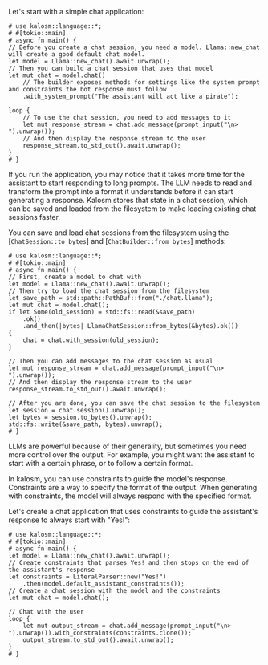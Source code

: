Let's start with a simple chat application:

```rust, no_run
# use kalosm::language::*;
# #[tokio::main]
# async fn main() {
// Before you create a chat session, you need a model. Llama::new_chat will create a good default chat model.
let model = Llama::new_chat().await.unwrap();
// Then you can build a chat session that uses that model
let mut chat = model.chat()
    // The builder exposes methods for settings like the system prompt and constraints the bot response must follow
    .with_system_prompt("The assistant will act like a pirate");

loop {
    // To use the chat session, you need to add messages to it
    let mut response_stream = chat.add_message(prompt_input("\n> ").unwrap());
    // And then display the response stream to the user
    response_stream.to_std_out().await.unwrap();
}
# }
```

If you run the application, you may notice that it takes more time for the assistant to start responding to long prompts.
The LLM needs to read and transform the prompt into a format it understands before it can start generating a response.
Kalosm stores that state in a chat session, which can be saved and loaded from the filesystem to make loading existing chat sessions faster.

You can save and load chat sessions from the filesystem using the [`ChatSession::to_bytes`] and [`ChatBuilder::from_bytes`] methods:

```rust, no_run
# use kalosm::language::*;
# #[tokio::main]
# async fn main() {
// First, create a model to chat with
let model = Llama::new_chat().await.unwrap();
// Then try to load the chat session from the filesystem
let save_path = std::path::PathBuf::from("./chat.llama");
let mut chat = model.chat();
if let Some(old_session) = std::fs::read(&save_path)
    .ok()
    .and_then(|bytes| LlamaChatSession::from_bytes(&bytes).ok())
{
    chat = chat.with_session(old_session);
}

// Then you can add messages to the chat session as usual
let mut response_stream = chat.add_message(prompt_input("\n> ").unwrap());
// And then display the response stream to the user
response_stream.to_std_out().await.unwrap();

// After you are done, you can save the chat session to the filesystem
let session = chat.session().unwrap();
let bytes = session.to_bytes().unwrap();
std::fs::write(&save_path, bytes).unwrap();
# }
```

LLMs are powerful because of their generality, but sometimes you need more control over the output. For example, you might want the assistant to start with a certain phrase, or to follow a certain format.

In kalosm, you can use constraints to guide the model's response. Constraints are a way to specify the format of the output. When generating with constraints, the model will always respond with the specified format.

Let's create a chat application that uses constraints to guide the assistant's response to always start with "Yes!":

```rust, no_run
# use kalosm::language::*;
# #[tokio::main]
# async fn main() {
let model = Llama::new_chat().await.unwrap();
// Create constraints that parses Yes! and then stops on the end of the assistant's response
let constraints = LiteralParser::new("Yes!")
    .then(model.default_assistant_constraints());
// Create a chat session with the model and the constraints
let mut chat = model.chat();

// Chat with the user
loop {
    let mut output_stream = chat.add_message(prompt_input("\n> ").unwrap()).with_constraints(constraints.clone());
    output_stream.to_std_out().await.unwrap();
}
# }
```
